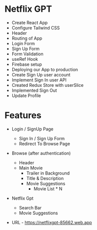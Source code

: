 # Netflix GPT

- Create React App
- Configure Tailwind CSS
- Header
- Routing of App
- Login Form
- Sign Up Form
- Form Validation
- useRef Hook
- Firebase setup
- Deploying our App to production
- Create Sign Up user account
- Implement Sign In user API
- Created Redux Store with userSlice
- Implemented Sign Out
- Update Profile

# Features

- Login / SignUp Page
  - Sign In / Sign Up Form
  - Redirect To Browse Page
- Browse (after authentication)
  - Header
  - Main Movie
    - Trailer in Background
    - Title & Description
    - Movie Suggestions
      - Movie List \* N
- Netflix Gpt

  - Search Bar
  - Movie Suggestions

- URL - https://netflixgpt-85662.web.app
